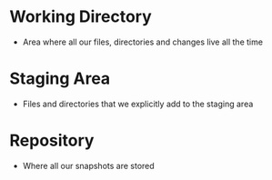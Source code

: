 # Working Directory
- Area where all our files, directories and changes live all the time

# Staging Area
- Files and directories that we explicitly add to the staging area

# Repository
- Where all our snapshots are stored